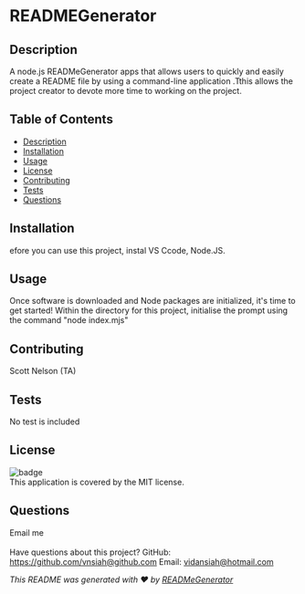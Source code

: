 # READMEGenerator

  
  
  

## Description
 A node.js READMeGenerator apps that allows users to quickly and easily create a README file by using a command-line application .Tthis  allows the project creator to devote more time to working on the project.


## Table of Contents
- [Description](#description)
- [Installation](#installation)
- [Usage](#usage)
- [License](#license)
- [Contributing](#contributing)
- [Tests](#tests)
- [Questions](#questions)


## Installation
 efore you can use this project, instal VS Ccode, Node.JS. 


## Usage
Once software is downloaded and Node packages are initialized, it's time to get started!  Within the directory for this project, initialise the prompt using the command "node index.mjs"





## Contributing
 Scott Nelson (TA)


## Tests
  No test is included

## License
![badge](https://img.shields.io/badge/license-MIT-brightgreen)
<br />
This application is covered by the MIT license.


## Questions

Email me<br />
<br />
Have questions about this project? 
GitHub: https://github.com/vnsiah@github.com 
Email: vidansiah@hotmail.com


_This README was generated with ❤️ by [READMeGenerator](https://github.com/Vnsiah/readMeGenerator)_

  

